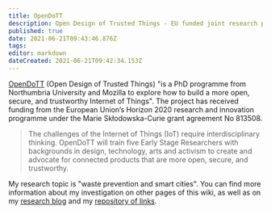 ```yaml
---
title: OpenDoTT
description: Open Design of Trusted Things - EU funded joint research project (Northumbria University + Mozilla Foundation)
published: true
date: 2021-06-21T09:43:46.876Z
tags:
editor: markdown
dateCreated: 2021-06-21T09:42:34.153Z
---
```


[OpenDoTT](https://opendott.org) (Open Design of Trusted Things) "is a PhD programme from Northumbria University and Mozilla to  explore how to build a more open, secure, and trustworthy Internet of Things". The project has received funding from the European Union’s Horizon 2020 research and innovation programme under the Marie Skłodowska-Curie grant agreement No 813508.

> The challenges of the Internet of Things (IoT) require interdisciplinary thinking. OpenDoTT will train five Early Stage Researchers with backgrounds in design, technology, arts and activism to create and advocate for connected products that are more open, secure, and trustworthy.

My research topic is "waste prevention and smart cities". You can find more information about my investigation on other pages of this wiki, as well as on my [research blog](https://is.efeefe.me/opendott) and my [repository of links](https://links.efeefe.me/?searchtags=opendott).
